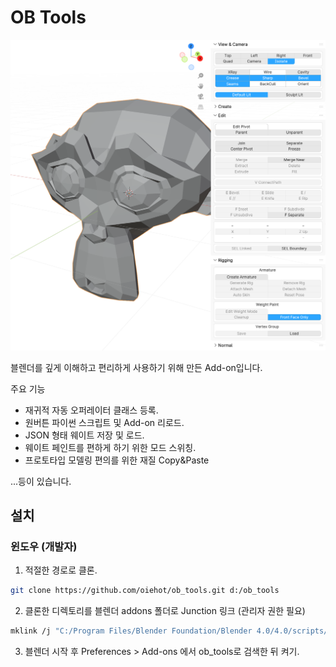 # OB Tools

![](./images/20231209_ob_tools_screenshot.png "OBTools Screenshot")

블렌더를 깊게 이해하고 편리하게 사용하기 위해 만든 Add-on입니다.

주요 기능

* 재귀적 자동 오퍼레이터 클래스 등록.
* 원버튼 파이썬 스크립트 및 Add-on 리로드.
* JSON 형태 웨이트 저장 및 로드.
* 웨이트 페인트를 편하게 하기 위한 모드 스위칭.
* 프로토타입 모델링 편의를 위한 재질 Copy&Paste

...등이 있습니다.

## 설치

### 윈도우 (개발자)

1) 적절한 경로로 클론.

```sh
git clone https://github.com/oiehot/ob_tools.git d:/ob_tools
```

2) 클론한 디렉토리를 블렌더 addons 폴더로 Junction 링크 (관리자 권한 필요)

```sh
mklink /j "C:/Program Files/Blender Foundation/Blender 4.0/4.0/scripts/addons/ob_tools" "D:/ob_tools"
```

3) 블렌더 시작 후 Preferences > Add-ons 에서 ob_tools로 검색한 뒤 켜기.